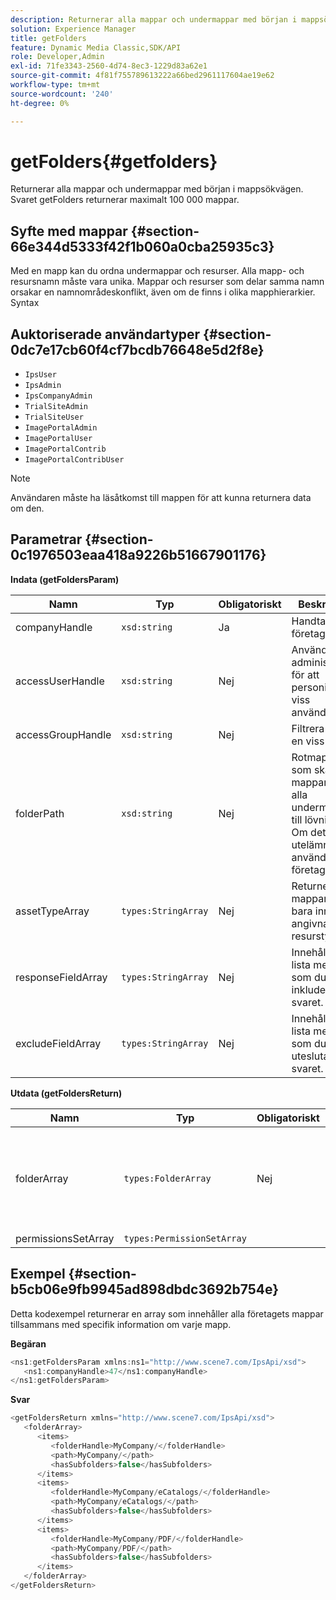 ```yaml
---
description: Returnerar alla mappar och undermappar med början i mappsökvägen. Svaret getFolders returnerar maximalt 100 000 mappar.
solution: Experience Manager
title: getFolders
feature: Dynamic Media Classic,SDK/API
role: Developer,Admin
exl-id: 71fe3343-2560-4d74-8ec3-1229d83a62e1
source-git-commit: 4f81f755789613222a66bed2961117604ae19e62
workflow-type: tm+mt
source-wordcount: '240'
ht-degree: 0%

---
```


# getFolders{#getfolders}

Returnerar alla mappar och undermappar med början i mappsökvägen. Svaret getFolders returnerar maximalt 100 000 mappar.

## Syfte med mappar {#section-66e344d5333f42f1b060a0cba25935c3}

Med en mapp kan du ordna undermappar och resurser. Alla mapp- och resursnamn måste vara unika. Mappar och resurser som delar samma namn orsakar en namnområdeskonflikt, även om de finns i olika mapphierarkier.
Syntax

## Auktoriserade användartyper {#section-0dc7e17cb60f4cf7bcdb76648e5d2f8e}

* `IpsUser`
* `IpsAdmin`
* `IpsCompanyAdmin`
* `TrialSiteAdmin`
* `TrialSiteUser`
* `ImagePortalAdmin`
* `ImagePortalUser`
* `ImagePortalContrib`
* `ImagePortalContribUser`

>[!NOTE]
>
>Användaren måste ha läsåtkomst till mappen för att kunna returnera data om den.

## Parametrar {#section-0c1976503eaa418a9226b51667901176}

**Indata (getFoldersParam)**

| Namn | Typ | Obligatoriskt | Beskrivning |
|---|---|---|---|
| companyHandle | `xsd:string` | Ja | Handtaget till företaget. |
| accessUserHandle | `xsd:string` | Nej | Används av administratörer för att personifiera en viss användare. |
| accessGroupHandle | `xsd:string` | Nej | Filtrera efter en viss grupp. |
| folderPath | `xsd:string` | Nej | Rotmappen som ska hämta mappar och alla undermappar till lövnivån. Om detta utelämnas används företagsroten. |
| assetTypeArray | `types:StringArray` | Nej | Returnerar mappar som bara innehåller angivna resurstyper. |
| responseFieldArray | `types:StringArray` | Nej | Innehåller en lista med fält som du vill inkludera i svaret. |
| excludeFieldArray | `types:StringArray` | Nej | Innehåller en lista med fält som du vill utesluta från svaret. |

**Utdata (getFoldersReturn)**

| Namn | Typ | Obligatoriskt | Beskrivning |
|---|---|---|---|
| folderArray | `types:FolderArray` | Nej | En matris med mappar som matchar filtervillkoren. Svaret är begränsat till max 100 000 mappar. |
| permissionsSetArray | `types:PermissionSetArray` |  |  |

## Exempel {#section-b5cb06e9fb9945ad898dbdc3692b754e}

Detta kodexempel returnerar en array som innehåller alla företagets mappar tillsammans med specifik information om varje mapp.

**Begäran**

```java
<ns1:getFoldersParam xmlns:ns1="http://www.scene7.com/IpsApi/xsd">
   <ns1:companyHandle>47</ns1:companyHandle>
</ns1:getFoldersParam>
```

**Svar**

```java
<getFoldersReturn xmlns="http://www.scene7.com/IpsApi/xsd">
   <folderArray>
      <items>
         <folderHandle>MyCompany/</folderHandle>
         <path>MyCompany/</path>
         <hasSubfolders>false</hasSubfolders>
      </items>
      <items>
         <folderHandle>MyCompany/eCatalogs/</folderHandle>
         <path>MyCompany/eCatalogs/</path>
         <hasSubfolders>false</hasSubfolders>
      </items>
      <items>
         <folderHandle>MyCompany/PDF/</folderHandle>
         <path>MyCompany/PDF/</path>
         <hasSubfolders>false</hasSubfolders>
      </items>
   </folderArray>
</getFoldersReturn>
```
